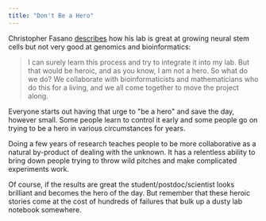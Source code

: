 ```yaml
---
title: "Don't Be a Hero"
---
```


Christopher Fasano [describes](http://www.stemcultures.com/dont-be-a-hero-be-a-scientist-lets-all-work-together-towards-one-common-cause/) how his lab is great at growing neural stem cells but not very good at genomics and bioinformatics:

> I can surely learn this process and try to integrate it into my lab. But  that would be heroic, and as you know, I am not a hero. So what do we  do? We collaborate with bioinformaticists and mathematicians who do this  for a living, and we all come together to move the project along.

Everyone starts out having that urge to "be a hero" and save the day, however small. Some people learn to control it early and some people go on trying to be a hero in various circumstances for years.

Doing a few years of research teaches people to be more collaborative as a natural by-product of dealing with the unknown. It has a relentless ability to bring down people trying to throw wild pitches and make complicated experiments work.

Of course, if the results are great the student/postdoc/scientist looks brilliant and becomes the hero of the day. But remember that these heroic stories come at the cost of hundreds of failures that bulk up a dusty lab notebook somewhere.





